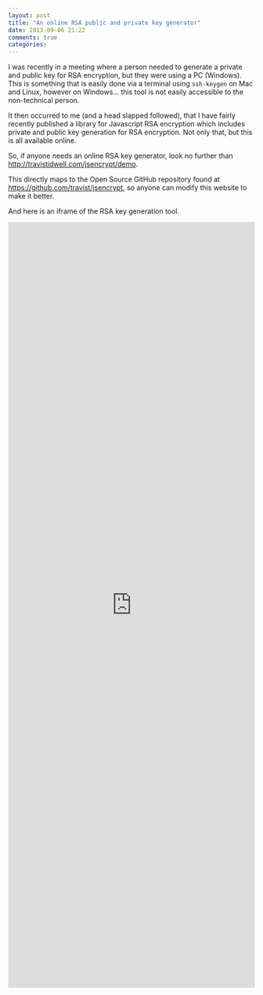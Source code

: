 ```yaml
---
layout: post
title: "An online RSA public and private key generator"
date: 2013-09-06 21:22
comments: true
categories:
---
```

I was recently in a meeting where a person needed to generate a private and
public key for RSA encryption, but they were using a PC (Windows).  This is something
that is easily done via a terminal using ```ssh-keygen``` on Mac and Linux, however on Windows...
this tool is not easily accessible to the non-technical person.

It then occurred to me (and a head slapped followed), that I have fairly recently
published a library for Javascript RSA encryption which includes private and
public key generation for RSA encryption.  Not only that, but this is all
available online.

So, if anyone needs an online RSA key generator, look no further than <a target="_blank" href="http://travistidwell.com/jsencrypt/demo/">http://travistidwell.com/jsencrypt/demo</a>.
<!-- more -->

This directly maps to the Open Source GitHub repository found at <a target="_blank" href="https://github.com/travist/jsencrypt">https://github.com/travist/jsencrypt</a>, so
anyone can modify this website to make it better.

And here is an iframe of the RSA key generation tool.

<iframe src="http://travistidwell.com/jsencrypt/demo/index.html" width="100%" height="1560px" frameborder="0"></iframe>
